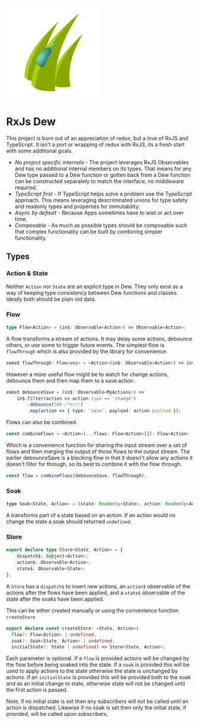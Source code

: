 <img title="logo" src="logo/logo.png" style="{width: 20em; height: 20em;}">

# RxJs Dew

This project is born out of an appreciation of redux, but a love of RxJS and
TypeScript. It isn't a port or wrapping of redux with RxJS, its a fresh start
with some additional goals.

- *No project specific internals* - The project leverages RxJS Observables and
  has no additional internal members on its types.  That means for any Dew
  type passed to a Dew function or gotten back from a Dew function can be
  constructed separately to match the interface, no middleware required.
- *TypeScript first* - If TypeScript helps solve a problem use the TypeScript
  approach. This means leveraging descriminated unions for type safety and
  readonly types and properties for immutability.
- *Async by default* - Because Apps sometimes have to wait or act over time.
- *Composable* - As much as possible types should be composable such that
  complex functionality can be built by combining simpler functionality.

## Types

### Action & State

Neither `Action` nor `State` are an explicit type in Dew. They only exist as a
way of keeping type consistency between Dew functions and classes.  Ideally
both should be plain old data.

### Flow

```typescript
type Flow<Action> = (in$: Observable<Action>) => Observable<Action>;
```

A flow transforms a stream of actions. It may delay some actions, debounce
others, or use some to trigger future events.  The simplest flow is
`flowThrough` which is also provided by the library for convenience.

```typescript
const flowThrough: Flow<any> = <Action>(in$: Observable<Action>) => in$;
```

However a more useful flow might be to watch for change actions, debounce them
and then map them to a save action.

```typescript
const debounceSave = (in$: Observable<MyActions>) =>
    in$.filter(action => action.type == 'change')
        .debounce(500 /*ms*/)
        .map(action => { type: 'save', payload: action.payload });
```

Flows can also be combined.

```typescript
const combineFlows = <Action>(...flows: Flow<Action>[]): Flow<Action>
```

Which is a convenience function for sharing the input stream over a set
of flows and then merging the output of those flows to the output stream. The
earlier debounceSave is a blocking flow in that it doesn't allow any actions it
doesn't filter for through, so its best to combine it with the flow through.

```typescript
const flow = combineFlows(debounceSave, flowThrough);
```

### Soak

```typescript
type Soak<State, Action> = (state: Readonly<State>, action: Readonly<Action>) => Partial<State, keyof State> | undefined;
```

A transforms part of a state based on an action.  If an action would no change
the state a soak should returned `undefined`.

### Store

```typescript
export declare type Store<State, Action> = {
    dispatch$: Subject<Action>;
    action$: Observable<Action>;
    state$: Observable<State>;
};
```

A `Store` has a `dispatch$` to insert new actions, an `action$` observable of
the actions after the flows have been applied, and a `state$` observable of
the state after the soaks have been applied.

This can be either created manually or using the convenience function `createStore`

```typescript
export declare const createStore: <State, Action>(
  flow?: Flow<Action> | undefined,
  soak?: Soak<State, Action> | undefined,
  initialState?: State | undefined) => Store<State, Action>;

```

Each parameter is optional.  If a `flow` is provided actions will be changed by
the flow before being soaked into the state.  If a `soak` is provided this will
be used to apply actions to the state otherwise the state is unchanged by actions.
If an `initialState` is provided this will be provided both to the soak and
as an initial change to state, otherwise state will not be changed until the
first action is passed.

Note, if no initial state is set then any subscribers will not be called until
an action is dispatched. Likewise if no soak is set then only the initial state,
if provided, will be called upon subscribers.